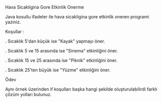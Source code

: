 Hava Sicakligina Gore Etkinlik Onerme

Java kosullu ifadeler ile hava sicakligina gore etkinlik oneren programi yaziniz.

Koşullar :

. Sıcaklık 5'dan küçük ise "Kayak" yapmayı öner.

. Sıcaklık 5 ve 15 arasında ise "Sinema" etkinliğini öner.

. Sıcaklık 15 ve 25 arasında ise "Piknik" etkinliğini öner.

. Sıcaklık 25'ten büyük ise "Yüzme" etkinliğini öner.

Ödev 

Aynı örnek üzerinden if koşulları başka hangi şekilde oluşturulabilirdi farklı çözüm yolları bulunuz.